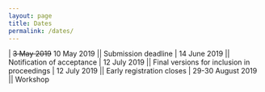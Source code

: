 ```yaml
---
layout: page
title: Dates
permalink: /dates/
---
```


<!--**Abstracts are now being accepted and the submission deadline is ~~2 June 2017~~ 9 June 2017**

**Submission instructions can be found at [EasyChair submission page](https://easychair.org/conferences/?conf=vihar2017)**-->

|  ~~3 May 2019~~ 10 May 2019          ||             Submission deadline 
| 14 June 2019          ||             Notification of acceptance
| 12 July 2019          ||             Final versions for inclusion in proceedings
| 12 July 2019          ||             Early registration closes
| 29-30 August 2019     ||             Workshop
